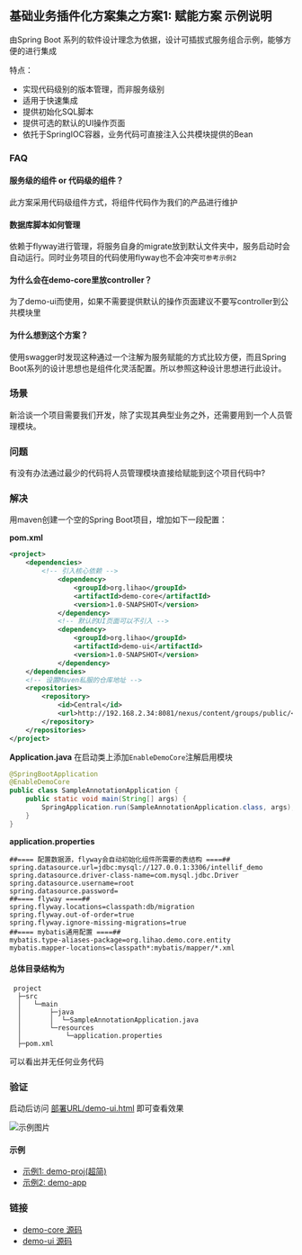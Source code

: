 ## 基础业务插件化方案集之方案1: 赋能方案 示例说明

由Spring Boot 系列的软件设计理念为依据，设计可插拔式服务组合示例，能够方便的进行集成

特点：
- 实现代码级别的版本管理，而非服务级别
- 适用于快速集成
- 提供初始化SQL脚本
- 提供可选的默认的UI操作页面
- 依托于SpringIOC容器，业务代码可直接注入公共模块提供的Bean

### FAQ
#### 服务级的组件 or 代码级的组件？
此方案采用代码级组件方式，将组件代码作为我们的产品进行维护

#### 数据库脚本如何管理
依赖于flyway进行管理，将服务自身的migrate放到默认文件夹中，服务启动时会自动运行。同时业务项目的代码使用flyway也不会冲突`可参考示例2`

#### 为什么会在demo-core里放controller？
为了demo-ui而使用，如果不需要提供默认的操作页面建议不要写controller到公共模块里

#### 为什么想到这个方案？
使用swagger时发现这种通过一个注解为服务赋能的方式比较方便，而且Spring Boot系列的设计思想也是组件化灵活配置。所以参照这种设计思想进行此设计。


### 场景
新洽谈一个项目需要我们开发，除了实现其典型业务之外，还需要用到一个人员管理模块。
 
### 问题
有没有办法通过最少的代码将人员管理模块直接给赋能到这个项目代码中?
 
### 解决
用maven创建一个空的Spring Boot项目，增加如下一段配置：

**pom.xml**
```xml
<project>
    <dependencies>
        <!-- 引入核心依赖 -->
            <dependency>
                <groupId>org.lihao</groupId>
                <artifactId>demo-core</artifactId>
                <version>1.0-SNAPSHOT</version>
            </dependency>
            <!-- 默认的UI页面可以不引入 -->
            <dependency>
                <groupId>org.lihao</groupId>
                <artifactId>demo-ui</artifactId>
                <version>1.0-SNAPSHOT</version>
            </dependency>
    </dependencies>
    <!-- 设置Maven私服的仓库地址 -->
    <repositories>
        <repository>
            <id>Central</id>
            <url>http://192.168.2.34:8081/nexus/content/groups/public/</url>
        </repository>
    </repositories>
</project>

```


**Application.java**
在启动类上添加`EnableDemoCore`注解启用模块
```java
@SpringBootApplication
@EnableDemoCore
public class SampleAnnotationApplication {
	public static void main(String[] args) {
		SpringApplication.run(SampleAnnotationApplication.class, args);
	}
}
```

**application.properties**
```properties
##==== 配置数据源，flyway会自动初始化组件所需要的表结构 ====##
spring.datasource.url=jdbc:mysql://127.0.0.1:3306/intellif_demo
spring.datasource.driver-class-name=com.mysql.jdbc.Driver
spring.datasource.username=root
spring.datasource.password=
##==== flyway ====##
spring.flyway.locations=classpath:db/migration
spring.flyway.out-of-order=true
spring.flyway.ignore-missing-migrations=true
##==== mybatis通用配置 ====##
mybatis.type-aliases-package=org.lihao.demo.core.entity
mybatis.mapper-locations=classpath*:mybatis/mapper/*.xml
```

#### 总体目录结构为
```
 project
  ├─src
  │   └─main
  │       ├─java
  │       │  └─SampleAnnotationApplication.java
  │       └─resources
  │           └─application.properties
  ├─pom.xml
```
可以看出并无任何业务代码

### 验证
启动后访问 [部署URL/demo-ui.html](http://127.0.0.1:8080/demo-ui.html) 即可查看效果

![示例图片](http://192.168.90.8/lihao/demo1/raw/abf320a94aa0fe41541f96ac399f4da9a562b942/demo.gif)

#### 示例
  - [示例1: demo-proj(超简)](http://192.168.90.8/lihao/demo1/tree/master/demo-proj)
  - [示例2: demo-app](http://192.168.90.8/lihao/demo1/tree/master/demo-app)

### 链接
  - [demo-core 源码](http://192.168.90.8/lihao/demo1/tree/master/demo-core)
  - [demo-ui 源码](http://192.168.90.8/lihao/demo1/tree/master/demo-ui)


